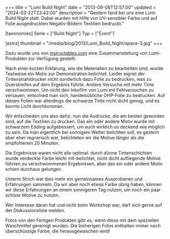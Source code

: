+++
title = "Lumi Build Night"
date = "2013-09-08T12:57:00"
updated = "2024-03-22T23:42:00"
description = "Gestern fand bei uns eine Lumi Build Night statt. Dabei wurden mit Hilfe von UV-sensibler Farbe und auf Folie ausgedruckten Negativ-Bildern Textilien bedruckt."

[taxonomies]
Serie = ["Build Night"]
Typ = ["Event"]

[extra]
thumbnail = "/media/blog/2013/Lumi_Build_Night/space-3.jpg"
+++

Dazu wurde uns von [instructables.com](http://www.instructables.com/) eine Zusammenstellung von Lumi-Produkten zur
Verfügung gestellt.

Nach einer kurzen Erklärung, wie die Materialien zu bearbeiten sind, wurde Testweise ein Motiv zur Demonstration
belichtet. Leider eignet der Tintenstrahldrucker nicht sonderlich dazu Folie zu bedrucken, was zu Querstreifen auf dem
Ergebnis führte. Andere Versuche mit mehr Tinte verschwommen. Um nicht den Inkofilm von Lumi mit Fehlversuchen zu
versauen, entschied man sich, handelsübliche OHP-Folie zu bedrucken. Auf diesen Folien war allerdings die schwarze Tinte
nicht dicht genug, und es konnte Licht durchkommen.

Wir entschieden uns also dafür, nun die Audrucke, die am besten geworden sind, auf die Textilien zu drucken. Das ein
oder andere Motiv wurde mit schwarzem Edding aufgebessert, um auch wirklich so deckend wie möglich zu sein. Da man
eigentlich bei sonnigem Wetter belichten soll, es gestern aber eher regnerisch war, belichteten wir die Motive länger
als die empfohlenen 20 Minuten.

Die Ergebnisse waren nicht alle optimal: durch dünne Tintenschichten wurde verdeckte Farbe leicht mit-belichtet, nicht
dicht aufliegende Motive führten zu verschwommenen Ergebnissen, aber das ein oder andere Motiv schien durchaus gelungen.

Unterm Strich war dies mehr ein gemeinsames Ausprobieren und Erfahrungen sammeln. Da wir aber noch etwas Farbe übrig
haben, können wir diese Erfahrungen an einem sonnigeren Tag nutzen, um noch ein paar schöne Motive zu nutzen.

Wer Interesse daran hat und nicht beim Workshop war, darf sich gerne auf der Diskussionsliste melden.

Fotos von den Fertigen Produkten gibt es, wenn diese mit dem speziellen Waschmittel gereinigt wurden. Die bisherigen
Fotos enthalten immer noch überschüssige Farbe, die herausgewaschen wird!

[//]: # (TODO: ADD GALLERY)
